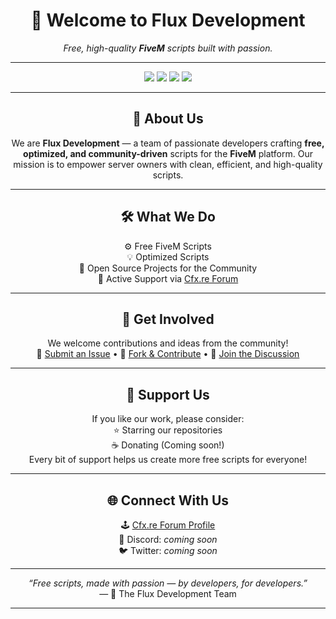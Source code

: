 <!-- Flux Development GitHub Profile README -->

<h1 align="center">💜 Welcome to <b>Flux Development</b></h1>

<p align="center">
  <i>Free, high-quality <b>FiveM</b> scripts built with passion.</i>
</p>

---

<p align="center">
  <img src="https://img.shields.io/badge/Language-Lua-8B5CF6?style=for-the-badge&logo=lua&logoColor=white" />
  <img src="https://img.shields.io/badge/Framework-FiveM-7C3AED?style=for-the-badge&logo=fivem&logoColor=white" />
  <img src="https://img.shields.io/badge/Status-Active-9333EA?style=for-the-badge" />
  <img src="https://img.shields.io/github/followers/FluxDevelopment?label=Followers&style=for-the-badge&color=9F7AEA" />
</p>

---

<h2 align="center">🧠 About Us</h2>

<p align="center">
  We are <b>Flux Development</b> — a team of passionate developers crafting <b>free, optimized, and community-driven</b> scripts for the <b>FiveM</b> platform.  
  Our mission is to empower server owners with clean, efficient, and high-quality scripts.  
</p>

---

<h2 align="center">🛠️ What We Do</h2>

<p align="center">
  ⚙️ Free FiveM Scripts <br/>
  💡 Optimized Scripts <br/>
  🧩 Open Source Projects for the Community <br/>
  🤝 Active Support via <a href="https://forum.cfx.re/u/fluxdevelopment/summary" target="_blank">Cfx.re Forum</a>
</p>

---

<h2 align="center">🤝 Get Involved</h2>

<p align="center">
  We welcome contributions and ideas from the community!<br/>
  🐛 <a href="#">Submit an Issue</a> • 🧩 <a href="#">Fork & Contribute</a> • 💬 <a href="#">Join the Discussion</a>
</p>

---

<h2 align="center">💜 Support Us</h2>

<p align="center">
  If you like our work, please consider:<br/>
  ⭐ Starring our repositories<br/>
  ☕ Donating (Coming soon!)<br/>
  Every bit of support helps us create more free scripts for everyone!
</p>

---

<h2 align="center">🌐 Connect With Us</h2>

<p align="center">
  🕹️ <a href="https://forum.cfx.re/u/fluxdevelopment/summary" target="_blank">Cfx.re Forum Profile</a><br/>
  🧭 Discord: <i>coming soon</i><br/>
  🐦 Twitter: <i>coming soon</i>
</p>

---

<p align="center">
  <i>“Free scripts, made with passion — by developers, for developers.”</i><br/>
  — 💜 The Flux Development Team
</p>

---
